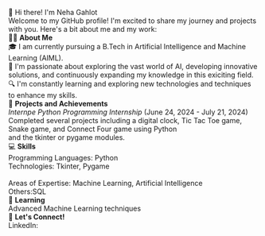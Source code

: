 👋 Hi there! I'm Neha Gahlot
<br>
Welcome to my GitHub profile! I'm excited to share my journey and projects with you. Here's a bit about me and my work:
<br>
👨‍💻 **About Me** 
<br>
   🎓 I am currently pursuing a B.Tech in Artificial Intelligence and Machine Learning (AIML).
<br>
   🌱 I'm passionate about exploring the vast world of AI, developing innovative solutions, and continuously expanding my knowledge in this exiciting field.
<br>
   🔍 I'm constantly learning and exploring new technologies and techniques to enhance my skills.
<br>
🌟 **Projects and Achievements**
<br>
    *Internpe Python Programming Internship* (June 24, 2024 - July 21, 2024)
<br>
      Completed several projects including a digital clock, Tic Tac Toe game, Snake game, and Connect Four game using Python
<br>
      and the tkinter or pygame modules.
<br>
💻 **Skills**
<br>
    Programming Languages: Python
<br>
    Technologies: Tkinter, Pygame
<br>    
    Areas of Expertise: Machine Learning, Artificial Intelligence
<br>
    Others:SQL
<br>
🌱 **Learning**
<br>
    Advanced Machine Learning techniques
<br>
💬 **Let's Connect!**
<br>
   LinkedIn:

